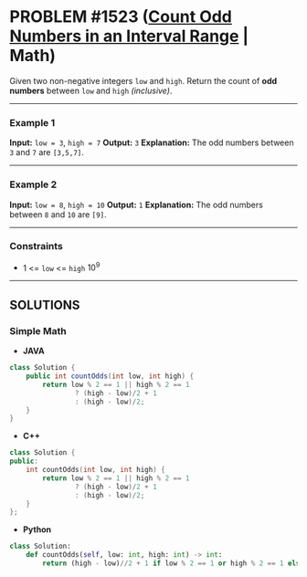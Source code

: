 # PROBLEM #1523 ([Count Odd Numbers in an Interval Range](https://leetcode.com/problems/count-odd-numbers-in-an-interval-range/) | Math)

Given two non-negative integers `low` and `high`. Return the count of **odd numbers** between `low` and `high` _(inclusive)_.

---

### Example 1

**Input:** `low = 3`, `high = 7`
**Output:** `3`
**Explanation:** The odd numbers between `3` and `7` are `[3,5,7]`.

---

### Example 2

**Input:** `low = 8`, `high = 10`
**Output:** `1`
**Explanation:** The odd numbers between `8` and `10` are `[9]`.

---

### Constraints

- $1$ <= `low` <= `high` $10^9$

---

## SOLUTIONS

### Simple Math

- **JAVA**

```java
class Solution {
    public int countOdds(int low, int high) {
        return low % 2 == 1 || high % 2 == 1
                ? (high - low)/2 + 1
                : (high - low)/2;
    }
}
```

- **C++**

```cpp
class Solution {
public:
    int countOdds(int low, int high) {
        return low % 2 == 1 || high % 2 == 1
                ? (high - low)/2 + 1
                : (high - low)/2;
    }
};
```

- **Python**

```python
class Solution:
    def countOdds(self, low: int, high: int) -> int:
        return (high - low)//2 + 1 if low % 2 == 1 or high % 2 == 1 else (high - low)//2
```
